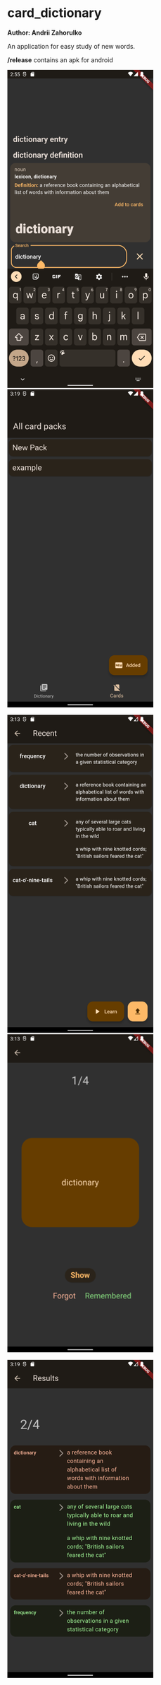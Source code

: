 # card_dictionary
**Author: Andrii Zahorulko**

An application for easy study of new words.

**/release** contains an apk for android

![](./screenshots/dictionary.png)
![](./screenshots/card_packs.png)

![](./screenshots/card_pack.png)
![](./screenshots/card.png)

![](./screenshots/session_results.png)
